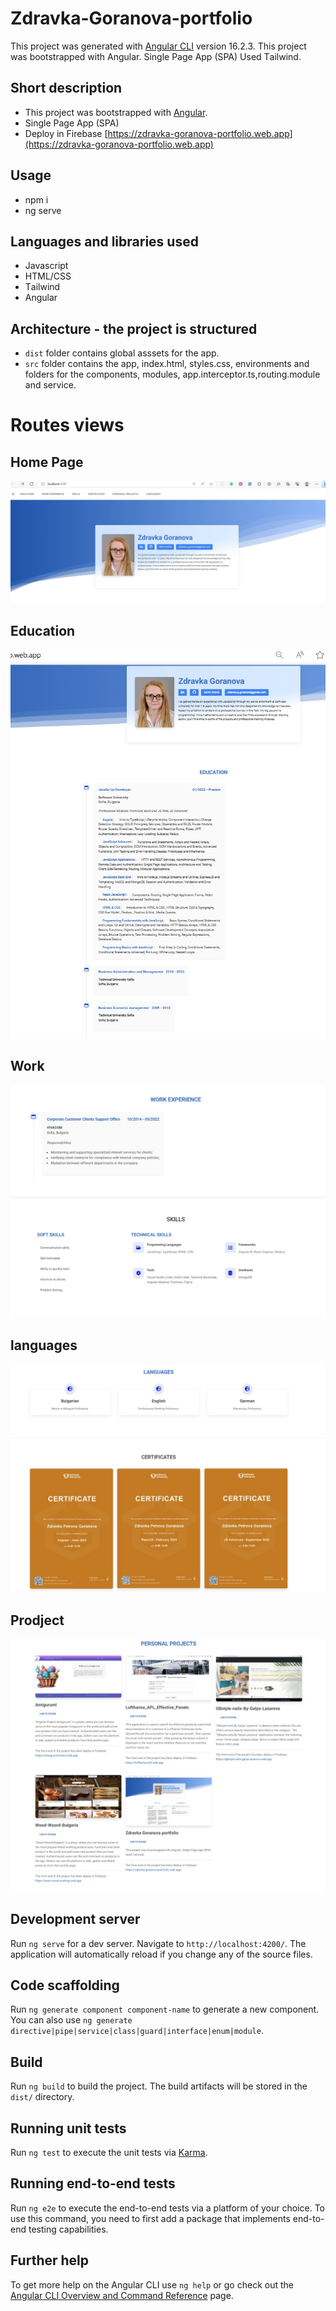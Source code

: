 # Zdravka-Goranova-portfolio

This project was generated with [Angular CLI](https://github.com/angular/angular-cli) version 16.2.3.
This project was bootstrapped with Angular. Single Page App (SPA) Used Тailwind.

## Short description
 - This project was bootstrapped with [Angular](https://github.com/facebook/angular).
 - Single Page App (SPA) 
 - Deploy in Firebase [https://zdravka-goranova-portfolio.web.app](https://zdravka-goranova-portfolio.web.app)
 ## Usage
- npm i
- ng serve

## Languages and libraries used
 - Javascript
 - HTML/CSS
 - Тailwind
 - Angular

 ## Architecture - the project is structured
 
 - `dist` folder contains global asssets for the app.
 - `src` folder contains the app, index.html, styles.css, environments and folders for the components, modules, app.interceptor.ts,routing.module and service.

 
# Routes views

## Home Page
![](/start.jpg)

## Education
![](/education.jpg)

## Work
![](/work.jpg)

## languages
![](/languages.jpg)

## Prodject
![](/prodject.jpg)


## Development server

Run `ng serve` for a dev server. Navigate to `http://localhost:4200/`. The application will automatically reload if you change any of the source files.

## Code scaffolding

Run `ng generate component component-name` to generate a new component. You can also use `ng generate directive|pipe|service|class|guard|interface|enum|module`.

## Build

Run `ng build` to build the project. The build artifacts will be stored in the `dist/` directory.

## Running unit tests

Run `ng test` to execute the unit tests via [Karma](https://karma-runner.github.io).

## Running end-to-end tests

Run `ng e2e` to execute the end-to-end tests via a platform of your choice. To use this command, you need to first add a package that implements end-to-end testing capabilities.

## Further help

To get more help on the Angular CLI use `ng help` or go check out the [Angular CLI Overview and Command Reference](https://angular.io/cli) page.
